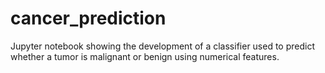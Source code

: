 # cancer_prediction
Jupyter notebook showing the development of a classifier used to predict whether a tumor is malignant or benign using numerical features.

